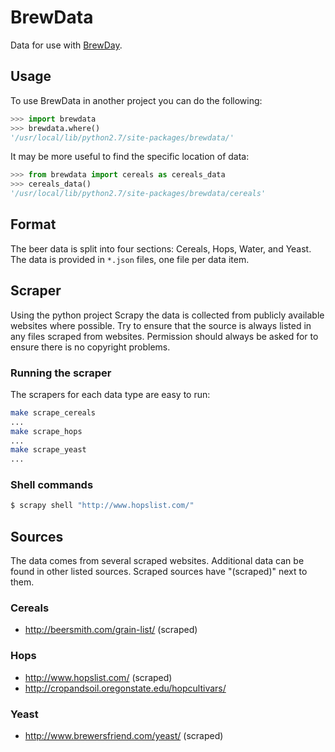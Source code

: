 # BrewData

Data for use with [BrewDay](https://github.com/chrisgilmerproj/brewday).

## Usage

To use BrewData in another project you can do the following:

```py
>>> import brewdata
>>> brewdata.where()
'/usr/local/lib/python2.7/site-packages/brewdata/'
```

It may be more useful to find the specific location of data:

```py
>>> from brewdata import cereals as cereals_data
>>> cereals_data()
'/usr/local/lib/python2.7/site-packages/brewdata/cereals'
```

## Format

The beer data is split into four sections: Cereals, Hops, Water, and Yeast.
The data is provided in `*.json` files, one file per data item.

## Scraper

Using the python project Scrapy the data is collected from publicly available
websites where possible.  Try to ensure that the source is always listed in
any files scraped from websites.  Permission should always be asked for to
ensure there is no copyright problems.

### Running the scraper

The scrapers for each data type are easy to run:

```sh
make scrape_cereals
...
make scrape_hops
...
make scrape_yeast
...
```

### Shell commands

```sh
$ scrapy shell "http://www.hopslist.com/"
```

## Sources

The data comes from several scraped websites.  Additional data can be found in
other listed sources.  Scraped sources have "(scraped)" next to them.

### Cereals

- http://beersmith.com/grain-list/ (scraped)

### Hops

- http://www.hopslist.com/ (scraped)
- http://cropandsoil.oregonstate.edu/hopcultivars/

### Yeast

- http://www.brewersfriend.com/yeast/ (scraped)
